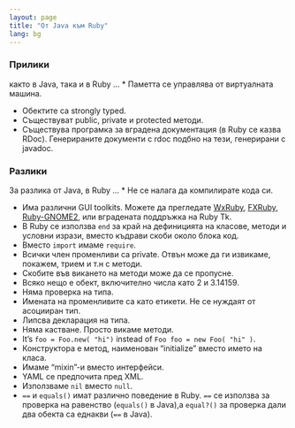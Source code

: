 ```yaml
---
layout: page
title: "Oт Java към Ruby"
lang: bg
---
```


### Прилики

 както в Java, така и в Ruby … * Паметта се управлява от виртуалната машина.
* Обектите са strongly typed.
* Съществуват public, private и protected методи.
* Съществува програмка за вградена документация (в Ruby се казва RDoc).
  Генерираните документи с rdoc подбно на тези, генерирани с javadoc.

### Разлики

 За разлика от Java, в Ruby … * Не се налага да компилирате кода си.
* Има различни GUI toolkits. Можете да прегледате [WxRuby][1],
  [FXRuby][2], [Ruby-GNOME2][3], или вградената поддръжка на Ruby Tk.
* В Ruby се използва `end` за край на дефиницията на класове, методи и
  условни изрази, вместо къдрави скоби около блока код.
* Вместо `import` имаме `require`.
* Всички член променливи са private. Отвън може да ги извикаме, покажем,
  трием и т.н с методи.
* Скобите във викането на методи може да се пропусне.
* Всяко нещо е обект, включително числа като 2 и 3.14159.
* Няма проверка на типа.
* Имената на променливите са като етикети. Не се нуждаят от асоцииран
  тип.
* Липсва декларация на типа.
* Няма кастване. Просто викаме методи.
* It’s `foo = Foo.new( "hi")` instead of `Foo foo = new Foo( "hi" )`.
* Конструктора е метод, наименован “initialize” вместо името на класа.
* Имаме “mixin”-и вместо интерфейси.
* YAML се предпочита пред XML.
* Използваме `nil` вместо `null`.
* `==` и `equals()` имат различно поведение в Ruby. `==` се използва за
  проверка на равенство (`equals()` в Java),а `equal?()` за проверка
  дали два обекта са еднакви (`==` в Java).



[1]: http://wxruby.rubyforge.org/wiki/wiki.pl 
[2]: http://www.fxruby.org/ 
[3]: http://ruby-gnome2.sourceforge.jp/ 
